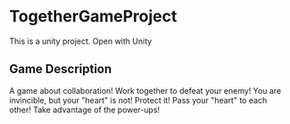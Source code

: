 # TogetherGameProject

This is a unity project.
Open with Unity

## Game Description
A game about collaboration!
Work together to defeat your enemy!
You are invincible, but your "heart" is not! Protect it!
Pass your "heart" to each other!
Take advantage of the power-ups!


